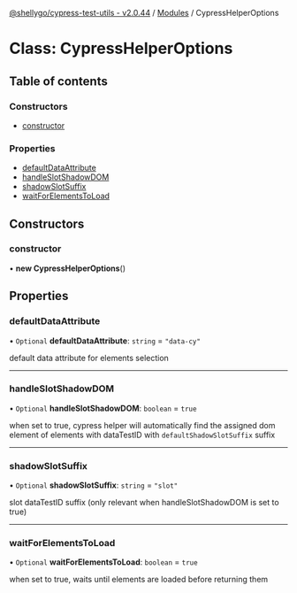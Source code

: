 [@shellygo/cypress-test-utils - v2.0.44](../README.md) / [Modules](../modules.md) / CypressHelperOptions

# Class: CypressHelperOptions

## Table of contents

### Constructors

- [constructor](CypressHelperOptions.md#constructor)

### Properties

- [defaultDataAttribute](CypressHelperOptions.md#defaultdataattribute)
- [handleSlotShadowDOM](CypressHelperOptions.md#handleslotshadowdom)
- [shadowSlotSuffix](CypressHelperOptions.md#shadowslotsuffix)
- [waitForElementsToLoad](CypressHelperOptions.md#waitforelementstoload)

## Constructors

### constructor

• **new CypressHelperOptions**()

## Properties

### defaultDataAttribute

• `Optional` **defaultDataAttribute**: `string` = `"data-cy"`

default data attribute for elements selection

___

### handleSlotShadowDOM

• `Optional` **handleSlotShadowDOM**: `boolean` = `true`

when set to true, cypress helper will automatically find the assigned dom element of elements with dataTestID
with `defaultShadowSlotSuffix` suffix

___

### shadowSlotSuffix

• `Optional` **shadowSlotSuffix**: `string` = `"slot"`

slot dataTestID suffix (only relevant when handleSlotShadowDOM  is set to true)

___

### waitForElementsToLoad

• `Optional` **waitForElementsToLoad**: `boolean` = `true`

when set to true, waits until elements are loaded before returning them
